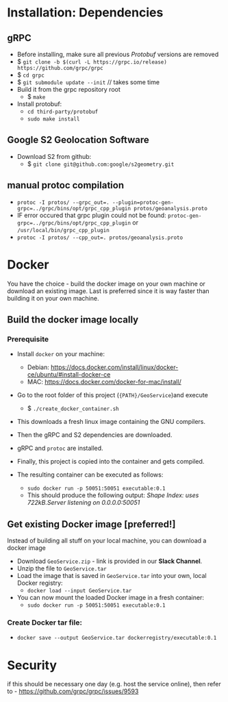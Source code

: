 # Installation: Dependencies
## gRPC
- Before installing, make sure all previous _Protobuf_ versions are removed
- $ `git clone -b $(curl -L https://grpc.io/release) https://github.com/grpc/grpc`
- $ `cd grpc`
- $ `git submodule update --init` // takes some time
- Build it from the grpc repository root
    - $ `make`
- Install protobuf:
    - `cd third-party/protobuf`
    - `sudo make install`
## Google S2 Geolocation Software
- Download S2 from github:
    - $ `git clone git@github.com:google/s2geometry.git`

## manual protoc compilation
- `protoc -I protos/ --grpc_out=. --plugin=protoc-gen-grpc=../grpc/bins/opt/grpc_cpp_plugin protos/geoanalysis.proto`
- IF error occured that grpc plugin could not be found: `protoc-gen-grpc=../grpc/bins/opt/grpc_cpp_plugin` or `/usr/local/bin/grpc_cpp_plugin`
- `protoc -I protos/ --cpp_out=. protos/geoanalysis.proto`

# Docker
You have the choice - build the docker image on your own machine or download an existing image. Last is preferred since 
it is way faster than building it on your own machine.
## Build the docker image locally
### Prerequisite
- Install `docker` on your machine:
    - Debian: https://docs.docker.com/install/linux/docker-ce/ubuntu/#install-docker-ce
    - MAC: https://docs.docker.com/docker-for-mac/install/
    
- Go to the root folder of this project (`{PATH}/GeoService`)and execute
    - $ `./create_docker_container.sh`
- This downloads a fresh linux image containing the GNU compilers.
- Then the gRPC and S2 dependencies are downloaded.
- gRPC and `protoc` are installed.
- Finally, this project is copied into the container and gets compiled.
- The resulting container can be executed as follows:
    - `sudo docker run -p 50051:50051 executable:0.1 `
    - This should produce the following output:
    _Shape Index: uses 722kB.Server listening on 0.0.0.0:50051_


## Get existing Docker image [preferred!]
Instead of building all stuff on your local machine, you can download a docker image
- Download `GeoService.zip` - link is provided in our **Slack Channel**.
- Unzip the file to `GeoService.tar`
- Load the image that is saved in `GeoService.tar` into your own, local Docker registry:
    - `docker load --input GeoService.tar`
- You can now mount the loaded Docker image in a fresh container:
    - `sudo docker run -p 50051:50051 executable:0.1 `
    

### Create Docker tar file:
- `docker save --output GeoService.tar dockerregistry/executable:0.1`



# Security
if this should be necessary one day (e.g. host the service online), then refer to 
    - https://github.com/grpc/grpc/issues/9593
